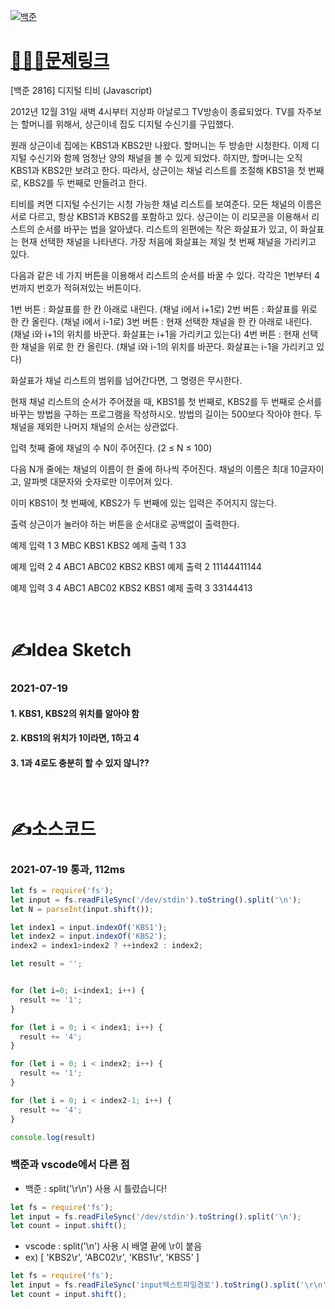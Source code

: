 [![백준](../백준표지.jpg)](https://www.acmicpc.net/problem/2816)
# [👩🏻‍💻문제링크](https://www.acmicpc.net/problem/2816)

[백준 2816] 디지털 티비 (Javascript)

2012년 12월 31일 새벽 4시부터 지상파 아날로그 TV방송이 종료되었다. TV를 자주보는 할머니를 위해서, 상근이네 집도 디지털 수신기를 구입했다.

원래 상근이네 집에는 KBS1과 KBS2만 나왔다. 할머니는 두 방송만 시청한다. 이제 디지털 수신기와 함께 엄청난 양의 채널을 볼 수 있게 되었다.  하지만, 할머니는 오직 KBS1과 KBS2만 보려고 한다. 따라서, 상근이는 채널 리스트를 조절해 KBS1을 첫 번째로, KBS2를 두 번째로 만들려고 한다.

티비를 켜면 디지털 수신기는 시청 가능한 채널 리스트를 보여준다. 모든 채널의 이름은 서로 다르고, 항상 KBS1과 KBS2를 포함하고 있다. 상근이는 이 리모콘을 이용해서 리스트의 순서를 바꾸는 법을 알아냈다. 리스트의 왼편에는 작은 화살표가 있고, 이 화살표는 현재 선택한 채널을 나타낸다. 가장 처음에 화살표는 제일 첫 번째 채널을 가리키고 있다.

다음과 같은 네 가지 버튼을 이용해서 리스트의 순서를 바꿀 수 있다. 각각은 1번부터 4번까지 번호가 적혀져있는 버튼이다.

1번 버튼 : 화살표를 한 칸 아래로 내린다. (채널 i에서 i+1로)
2번 버튼 : 화살표를 위로 한 칸 올린다. (채널 i에서 i-1로)
3번 버튼 : 현재 선택한 채널을 한 칸 아래로 내린다. (채널 i와 i+1의 위치를 바꾼다. 화살표는 i+1을 가리키고 있는다)
4번 버튼 : 현재 선택한 채널을 위로 한 칸 올린다. (채널 i와 i-1의 위치를 바꾼다. 화살표는 i-1을 가리키고 있다)

화살표가 채널 리스트의 범위를 넘어간다면, 그 명령은 무시한다.

현재 채널 리스트의 순서가 주어졌을 때, KBS1를 첫 번째로, KBS2를 두 번째로 순서를 바꾸는 방법을 구하는 프로그램을 작성하시오. 방법의 길이는 500보다 작아야 한다. 두 채널을 제외한 나머지 채널의 순서는 상관없다.

입력
첫째 줄에 채널의 수 N이 주어진다. (2 ≤ N ≤ 100)

다음 N개 줄에는 채널의 이름이 한 줄에 하나씩 주어진다. 채널의 이름은 최대 10글자이고, 알파벳 대문자와 숫자로만 이루어져 있다.

이미 KBS1이 첫 번째에, KBS2가 두 번째에 있는 입력은 주어지지 않는다.

출력
상근이가 눌러야 하는 버튼을 순서대로 공백없이 출력한다.

예제 입력 1 
3
MBC
KBS1
KBS2
예제 출력 1 
33

예제 입력 2 
4
ABC1
ABC02
KBS2
KBS1
예제 출력 2 
11144411144

예제 입력 3 
4
ABC1
ABC02
KBS2
KBS1
예제 출력 3 
33144413

<br>

# ✍️Idea Sketch

### **2021-07-19**

#### 1. KBS1, KBS2의 위치를 알아야 함 
#### 2. KBS1의 위치가 1이라면, 1하고 4
#### 3. 1과 4로도 충분히 할 수 있지 않니??

<br>

# ✍️소스코드

### **2021-07-19 통과, 112ms**

```javascript
let fs = require('fs');
let input = fs.readFileSync('/dev/stdin').toString().split('\n');
let N = parseInt(input.shift());

let index1 = input.indexOf('KBS1');
let index2 = input.indexOf('KBS2');
index2 = index1>index2 ? ++index2 : index2;

let result = '';


for (let i=0; i<index1; i++) {
  result += '1';
}

for (let i = 0; i < index1; i++) {
  result += '4';
}

for (let i = 0; i < index2; i++) {
  result += '1';
}

for (let i = 0; i < index2-1; i++) {
  result += '4';
}

console.log(result)
```

### 백준과 vscode에서 다른 점
- 백준 : split('\r\n') 사용 시 틀렸습니다!

```javascript
let fs = require('fs');
let input = fs.readFileSync('/dev/stdin').toString().split('\n');
let count = input.shift();
```

- vscode : split('\n') 사용 시 배열 끝에 \r이 붙음 
- ex) [ 'KBS2\r', 'ABC02\r', 'KBS1\r', 'KBS5' ]

```javascript
let fs = require('fs');
let input = fs.readFileSync('input텍스트파일경로').toString().split('\r\n');
let count = input.shift();
```